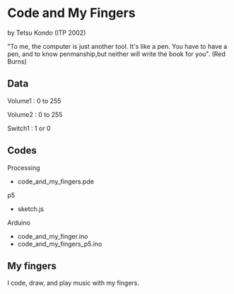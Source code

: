 #  Code and My Fingers  

by Tetsu Kondo (ITP 2002)
 
 "To me, the computer is just another tool. It's like a pen. You have to have a pen, and to know penmanship,but neither will write the book for you". (Red Burns)
 
##  Data


Volume1 : 0 to 255 

Volume2 : 0 to 255 

Switch1 : 1 or 0 


## Codes 

Processing
 - code_and_my_fingers.pde
 
p5
 - sketch.js

Arduino 
 - code_and_my_finger.ino
 - code_and_my_fingers_p5.ino
 
## My fingers 

I code, draw, and play music with my fingers. 
